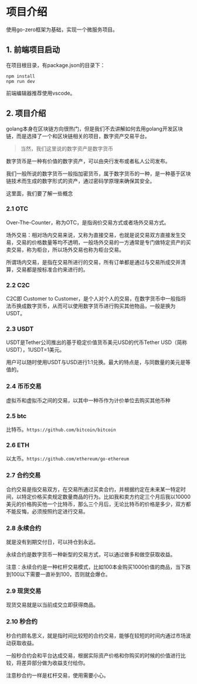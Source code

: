 # 项目介绍

使用go-zero框架为基础，实现一个微服务项目。

## 1. 前端项目启动

在项目根目录，有package.json的目录下：

~~~shell
npm install
npm run dev
~~~

前端编辑器推荐使用vscode。

## 2. 项目介绍

golang本身在区块链方向很热门，但是我们不去讲解如何去用golang开发区块链，而是选择了一个和区块链相关的项目，数字资产交易平台。

> 当然，我们这里说的数字资产是数字货币

数字货币是一种有价值的数字资产，可以由央行发布或者私人公司发布。

我们一般所说的数字货币一般指加密货币，属于数字货币的一种，是一种基于区块链技术而生成的数字形式的资产，通过密码学原理来确保其安全。

这里面，我们要了解一些概念

### 2.1 OTC

Over-The-Counter，称为OTC，是指询价交易方式或者场外交易方式。

场外交易：相对场内交易来说，又称为直接交易，也就是说交易双方直接发生交易，交易的价格数量等均不透明，一般场外交易的一方通常是专门做特定资产的买卖交易，称为柜台，所以场外交易也称为柜台交易。

所谓场内交易，是指在交易所进行的交易，所有订单都是通过与交易所成交并清算，交易都是按标准合约来进行的。

### 2.2 C2C

C2C即 Customer to Customer，是个人对个人的交易，在数字货币中一般指将法币换成数字货币，从而可以使用数字货币进行购买其他物品，一般是换为USDT。

### 2.3 USDT

USDT是Tether公司推出的基于稳定价值货币美元USD的代币Tether USD（简称USDT），1USDT=1美元。

用户可以随时使用USDT与USD进行1:1兑换。最大的特点是，与同数量的美元是等值的。

### 2.4 币币交易

虚拟币和虚拟币之间的交易，以其中一种币作为计价单位去购买其他币种

### 2.5 btc

比特币。`https://github.com/bitcoin/bitcoin`

### 2.6 ETH

以太币。`https://github.com/ethereum/go-ethereum`



### 2.7 合约交易

合约交易是指交易双方，在交易所通过买卖合约，并根据约定在未来某一特定时间，以特定价格买卖规定数量商品的行为。比如我和卖方约定三个月后我以10000美元的价格购买他一个比特币，那么三个月后，无论比特币的价格是多少，双方都不能反悔，必须按照约定进行交易。

### 2.8 永续合约

就是没有到期交付日，可以持仓到永远。

永续合约是数字货币一种新型的交易方式，可以通过做多和做空获取收益。

注意：永续合约是一种杠杆交易模式，比如100本金购买1000价值的商品，当下跌到100以下需要一直补到100，否则就会爆仓。



### 2.9 现货交易

现货交易就是以当前成交立即获得商品。

### 2.10 秒合约

秒合约顾名思义，就是指时间比较短的合约交易，能够在较短的时间内通过市场波动获取收益。

一般秒合约会和平台达成交易，根据实际资产价格和你购买的时候的价值进行比较，将差异部分做为收益支付给你。

注意秒合约一样是杠杆交易，使用需要小心。